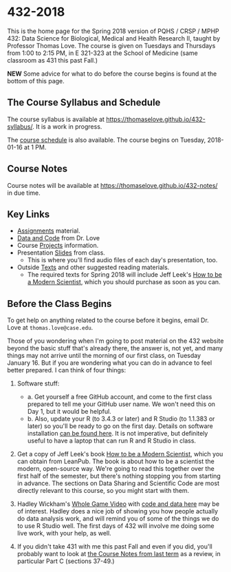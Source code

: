 # 432-2018
This is the home page for the Spring 2018 version of PQHS / CRSP / MPHP 432: Data Science for Biological, Medical and Health Research II, taught by Professor Thomas Love. The course is given on Tuesdays and Thursdays from 1:00 to 2:15 PM, in E 321-323 at the School of Medicine (same classroom as 431 this past Fall.)

**NEW** Some advice for what to do before the course begins is found at the bottom of this page.

## The Course Syllabus and Schedule

The course syllabus is available at https://thomaselove.github.io/432-syllabus/. It is a work in progress.

The [course schedule](https://github.com/THOMASELOVE/432-2018/blob/master/SCHEDULE.md) is also available. The course begins on Tuesday, 2018-01-16 at 1 PM.

## Course Notes

Course notes will be available at https://thomaselove.github.io/432-notes/ in due time.

## Key Links

- [Assignments](https://github.com/THOMASELOVE/432-2018/tree/master/assignments) material.
- [Data and Code](https://github.com/THOMASELOVE/432-2018/tree/master/data-and-code) from Dr. Love
- Course [Projects](https://github.com/THOMASELOVE/432-2018/tree/master/projects) information.
- Presentation [Slides](https://github.com/THOMASELOVE/432-2018/tree/master/slides) from class. 
    - This is where you'll find audio files of each day's presentation, too.
- Outside [Texts](https://github.com/THOMASELOVE/432-2018/tree/master/texts) and other suggested reading materials.
    - The required texts for Spring 2018 will include Jeff Leek's [How to be a Modern Scientist](https://leanpub.com/modernscientist), which you should purchase as soon as you can.

## Before the Class Begins

To get help on anything related to the course before it begins, email Dr. Love at `thomas.love@case.edu`.

Those of you wondering when I'm going to post material on the 432 website beyond the basic stuff that's already there, the answer is, not yet, and many things may not arrive until the morning of our first class, on Tuesday January 16. But if you are wondering what you can do in advance to feel better prepared. I can think of four things:

1. Software stuff:
    - a. Get yourself a free GitHub account, and come to the first class prepared to tell me your GitHub user name. We won't need this on Day 1, but it would be helpful.
    - b. Also, update your R (to 3.4.3 or later) and R Studio (to 1.1.383 or later) so you'll be ready to go on the first day. Details on software installation [can be found here](https://github.com/THOMASELOVE/431/blob/master/software-installation-431.md). It is not imperative, but definitely useful to have a laptop that can run R and R Studio in class. 

2. Get a copy of Jeff Leek's book [How to be a Modern Scientist](https://leanpub.com/modernscientist), which you can obtain from LeanPub. The book is about how to be a scientist the modern, open-source way. We're going to read this together over the first half of the semester, but there's nothing stopping you from starting in advance. The sections on Data Sharing and Scientific Code are most directly relevant to this course, so you might start with them.

3. Hadley Wickham's [Whole Game Video](https://youtu.be/go5Au01Jrvs) with [code and data here](https://github.com/hadley/building-permits) may be of interest. Hadley does a nice job of showing you how people actually do data analysis work, and will remind you of some of the things we do to use R Studio well. The first days of 432 will involve me doing some live work, with your help, as well.

4. If you didn't take 431 with me this past Fall and even if you did, you'll probably want to look at [the Course Notes from last term](https://thomaselove.github.io/431notes/) as a review, in particular Part C (sections 37-49.)
